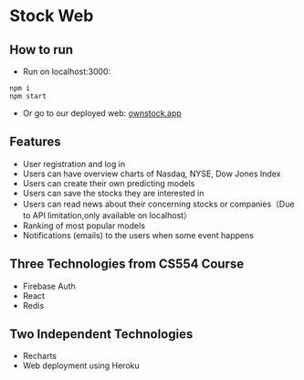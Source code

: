 # Stock Web

## How to run
- Run on localhost:3000:
```
npm i
npm start
```
- Or go to our deployed web: [ownstock.app](http://ownstock.app)

## Features
- User registration and log in
- Users can have overview charts of Nasdaq, NYSE, Dow Jones Index
- Users can create their own predicting models 
- Users can save the stocks they are interested in 
- Users can read news about their concerning stocks or companies（Due to API limitation,only available on localhost）
- Ranking of most popular models 
- Notifications (emails) to the users when some event happens
## Three Technologies from CS554 Course
- Firebase Auth
- React
- Redis
## Two Independent Technologies
- Recharts
- Web deployment using Heroku 





